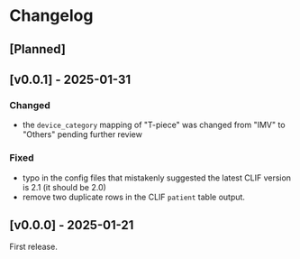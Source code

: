 # Changelog

## [Planned]


## [v0.0.1] - 2025-01-31
### Changed
- the `device_category` mapping of "T-piece" was changed from "IMV" to "Others" pending further review

### Fixed
- typo in the config files that mistakenly suggested the latest CLIF version is 2.1 (it should be 2.0)
- remove two duplicate rows in the CLIF `patient` table output.


## [v0.0.0] - 2025-01-21
First release.
